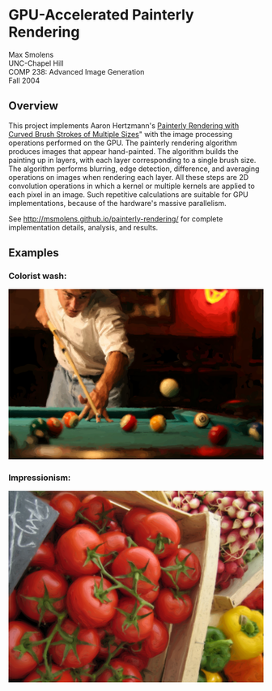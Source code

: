 GPU-Accelerated Painterly Rendering
===================================

Max Smolens  
UNC-Chapel Hill  
COMP 238: Advanced Image Generation  
Fall 2004  

## Overview

This project implements Aaron Hertzmann's [Painterly Rendering with Curved Brush Strokes of Multiple Sizes](http://www.mrl.nyu.edu/publications/painterly98/hertzmann-siggraph98.pdf)"  with the image processing operations performed on the GPU. The painterly rendering algorithm produces images that appear hand-painted. The algorithm builds the painting up in layers, with each layer corresponding to a single brush size. The algorithm performs blurring, edge detection, difference, and averaging operations on images when rendering each layer. All these steps are 2D convolution operations in which a kernel or multiple kernels are applied to each pixel in an image. Such repetitive calculations are suitable for GPU implementations, because of the hardware's massive parallelism.

See http://msmolens.github.io/painterly-rendering/ for complete implementation details, analysis, and results.

## Examples

### Colorist wash:
![Colorist wash rendering of tomatoes](/doc/imp2.png?raw=true)

### Impressionism:
![Impressionist rendering of billard table](/doc/wash1.png?raw=true)
